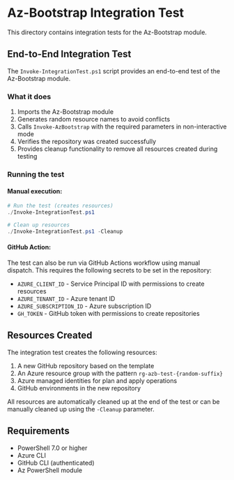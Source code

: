 # Az-Bootstrap Integration Test

This directory contains integration tests for the Az-Bootstrap module.

## End-to-End Integration Test

The `Invoke-IntegrationTest.ps1` script provides an end-to-end test of the Az-Bootstrap module.

### What it does

1. Imports the Az-Bootstrap module
2. Generates random resource names to avoid conflicts
3. Calls `Invoke-AzBootstrap` with the required parameters in non-interactive mode
4. Verifies the repository was created successfully
5. Provides cleanup functionality to remove all resources created during testing

### Running the test

#### Manual execution:

```powershell
# Run the test (creates resources)
./Invoke-IntegrationTest.ps1

# Clean up resources
./Invoke-IntegrationTest.ps1 -Cleanup
```

#### GitHub Action:

The test can also be run via GitHub Actions workflow using manual dispatch. This requires the following secrets to be set in the repository:

- `AZURE_CLIENT_ID` - Service Principal ID with permissions to create resources
- `AZURE_TENANT_ID` - Azure tenant ID
- `AZURE_SUBSCRIPTION_ID` - Azure subscription ID
- `GH_TOKEN` - GitHub token with permissions to create repositories

## Resources Created

The integration test creates the following resources:

1. A new GitHub repository based on the template
2. An Azure resource group with the pattern `rg-azb-test-{random-suffix}`
3. Azure managed identities for plan and apply operations
4. GitHub environments in the new repository

All resources are automatically cleaned up at the end of the test or can be manually cleaned up using the `-Cleanup` parameter.

## Requirements

- PowerShell 7.0 or higher
- Azure CLI
- GitHub CLI (authenticated)
- Az PowerShell module